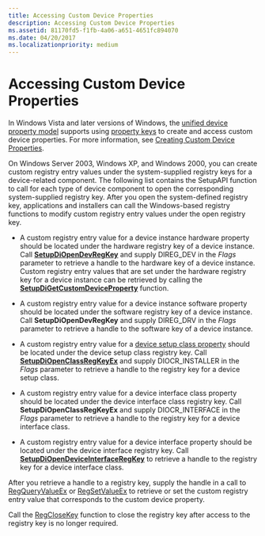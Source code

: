 ```yaml
---
title: Accessing Custom Device Properties
description: Accessing Custom Device Properties
ms.assetid: 81170fd5-f1fb-4a06-a651-4651fc894070
ms.date: 04/20/2017
ms.localizationpriority: medium
---
```


# Accessing Custom Device Properties


In Windows Vista and later versions of Windows, the [unified device property model](unified-device-property-model--windows-vista-and-later-.md) supports using [property keys](property-keys.md) to create and access custom device properties. For more information, see [Creating Custom Device Properties](creating-custom-device-properties.md).

On Windows Server 2003, Windows XP, and Windows 2000, you can create custom registry entry values under the system-supplied registry keys for a device-related component. The following list contains the SetupAPI function to call for each type of device component to open the corresponding system-supplied registry key. After you open the system-defined registry key, applications and installers can call the Windows-based registry functions to modify custom registry entry values under the open registry key.

-   A custom registry entry value for a device instance hardware property should be located under the hardware registry key of a device instance. Call [**SetupDiOpenDevRegKey**](https://docs.microsoft.com/windows/desktop/api/setupapi/nf-setupapi-setupdiopendevregkey) and supply DIREG_DEV in the *Flags* parameter to retrieve a handle to the hardware key of a device instance. Custom registry entry values that are set under the hardware registry key for a device instance can be retrieved by calling the [**SetupDiGetCustomDeviceProperty**](https://docs.microsoft.com/windows/desktop/api/setupapi/nf-setupapi-setupdigetcustomdevicepropertya) function.

-   A custom registry entry value for a device instance software property should be located under the software registry key of a device instance. Call **SetupDiOpenDevRegKey** and supply DIREG_DRV in the *Flags* parameter to retrieve a handle to the software key of a device instance.

-   A custom registry entry value for a [device setup class property](accessing-device-setup-class-properties.md) should be located under the device setup class registry key. Call [**SetupDiOpenClassRegKeyEx**](https://docs.microsoft.com/windows/desktop/api/setupapi/nf-setupapi-setupdiopenclassregkeyexa) and supply DIOCR_INSTALLER in the *Flags* parameter to retrieve a handle to the registry key for a device setup class.

-   A custom registry entry value for a device interface class property should be located under the device interface class registry key. Call **SetupDiOpenClassRegKeyEx** and supply DIOCR_INTERFACE in the *Flags* parameter to retrieve a handle to the registry key for a device interface class.

-   A custom registry entry value for a device interface property should be located under the device interface registry key. Call [**SetupDiOpenDeviceInterfaceRegKey**](https://docs.microsoft.com/windows/desktop/api/setupapi/nf-setupapi-setupdiopendeviceinterfaceregkey) to retrieve a handle to the registry key for a device interface class.

After you retrieve a handle to a registry key, supply the handle in a call to [RegQueryValueEx](https://go.microsoft.com/fwlink/p/?linkid=95398) or [RegSetValueEx](https://go.microsoft.com/fwlink/p/?linkid=95399) to retrieve or set the custom registry entry value that corresponds to the custom device property.

Call the [RegCloseKey](https://go.microsoft.com/fwlink/p/?linkid=194543) function to close the registry key after access to the registry key is no longer required.

 

 





